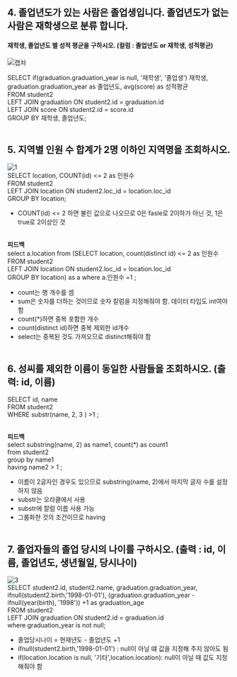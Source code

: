 ## 4. 졸업년도가 있는 사람은 졸업생입니다. 졸업년도가 없는 사람은 재학생으로 분류 합니다. <br>
#### 재학생, 졸업년도 별 성적 평균을 구하시오. (컬럼 : 졸업년도 or 재학생, 성적평균)			<br>

![캡처](https://user-images.githubusercontent.com/59272674/89805484-ab996b80-db70-11ea-9a47-ddfd688685aa.JPG)<br>

SELECT if(graduation.graduation_year is null, '재학생', '졸업생') 재학생, graduation.graduation_year as 졸업년도, avg(score) as 성적평균<br>
FROM student2 <br>
LEFT JOIN graduation ON student2.id = graduation.id<br>
LEFT JOIN score ON student2.id = score.id<br>
GROUP BY 재학생, 졸업년도;<br><br>


## 5. 지역별 인원 수 합계가 2명 이하인 지역명을 조회하시오.		<br>
![1](https://user-images.githubusercontent.com/59272674/89805537-be13a500-db70-11ea-9c3b-f056f6670232.JPG)<br>
SELECT location, COUNT(id) <= 2 as 인원수<br>
FROM student2<br>
LEFT JOIN location ON student2.loc_id = location.loc_id<br>
GROUP BY location;<br>
- COUNT(id) <= 2 하면 불린 값으로 나오므로 0은 fasle로 2이하가 아닌 것, 1은 true로 2이상인 것<br><br>

**피드백**<br>
select a.location from (SELECT location, count(distinct id) <= 2 as 인원수<br>
FROM student2<br>
LEFT JOIN location ON student2.loc_id = location.loc_id<br>
GROUP BY location) as a where a.인원수 =1 ;<br>

- count는 행 개수를 셈
- sum은 숫자를 더하는 것이므로 숫자 칼럼을 지정해줘야 함. 데이터 타입도 int여야 함
- count(*)하면 중복 포함한 개수
- count(distinct id)하면 중복 제외한 id개수
- select는 중복된 것도 가져오므로 distinct해줘야 함<br><br>

## 6. 성씨를 제외한 이름이 동일한 사람들을 조회하시오. (출력: id, 이름)		<br>	
SELECT id, name<br>
FROM student2 <br>
WHERE substr(name, 2, 3 ) >1 ;<br><br>

**피드백**<br>
select substring(name, 2) as name1, count(*) as count1<br>
from student2<br>
group by name1 <br>
having name2 > 1 ;<br>
- 이름이 2글자인 경우도 있으므로 substring(name, 2)에서 마지막 글자 수를 설정하지 않음
- substr는 오라클에서 사용
- substr에 칼럼 이름 사용 가능
- 그룹화한 것의 조건이므로 having<br><br>

## 7. 졸업자들의 졸업 당시의 나이를 구하시오. (출력 : id, 이름, 졸업년도, 생년월일, 당시나이)	<br>
![3](https://user-images.githubusercontent.com/59272674/89805558-c966d080-db70-11ea-8cf8-c0cfb4c7f2ac.JPG)<br>
SELECT student2.id, student2.name, graduation.graduation_year, ifnull(student2.birth,'1998-01-01'), 
(graduation.graduation_year - ifnull(year(birth), '1998')) +1  as graduation_age<br>
FROM student2<br>
LEFT JOIN graduation ON student2.id = graduation.id<br>
where graduation_year is not null;<br>
- 졸업당시나이 = 현재년도 - 졸업년도 +1
- ifnull(student2.birth,'1998-01-01') : null이 아닐 떄 값을 지정해 주지 않아도 됨
- if(location.location is null, '기타',location.location): null이 아닐 때 값도 지정해줘야 함


